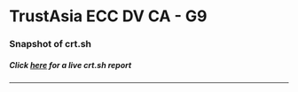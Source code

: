 # TrustAsia ECC DV CA - G9
### Snapshot of crt.sh
##### Click [here](https://crt.sh/?q=157D3AB99DC51AC9F5F4F10C43C68542AC6B1623638F1D511E8EEA11C488E908) for a live crt.sh report

---
